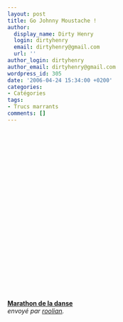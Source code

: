 ```yaml
---
layout: post
title: Go Johnny Moustache !
author:
  display_name: Dirty Henry
  login: dirtyhenry
  email: dirtyhenry@gmail.com
  url: ''
author_login: dirtyhenry
author_email: dirtyhenry@gmail.com
wordpress_id: 305
date: '2006-04-24 15:34:00 +0200'
categories:
- Catégories
tags:
- Trucs marrants
comments: []
---
```

<div><object width="480" height="381"><param name="movie" value="http://www.dailymotion.com/swf/x201h_marathon-de-la-danse&related=1"></param><param name="allowFullScreen" value="true"></param><param name="allowScriptAccess" value="always"></param><embed src="http://www.dailymotion.com/swf/x201h_marathon-de-la-danse&related=1" type="application/x-shockwave-flash" width="480" height="381" allowFullScreen="true" allowScriptAccess="always"></embed></object><br /><b><a href="http://www.dailymotion.com/video/x201h_marathon-de-la-danse">Marathon de la danse</a></b><br /><i>envoy&eacute; par <a href="http://www.dailymotion.com/roolian">roolian</a>.</i></div>
